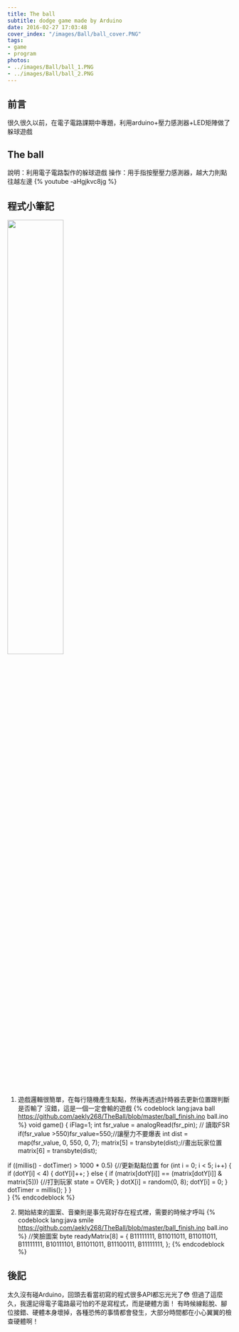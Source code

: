 ```yaml
---
title: The ball
subtitle: dodge game made by Arduino
date: 2016-02-27 17:03:48
cover_index: "/images/Ball/ball_cover.PNG"
tags:
- game
- program
photos:
- ../images/Ball/ball_1.PNG
- ../images/Ball/ball_2.PNG
---
```

## 前言
很久很久以前，在電子電路課期中專題，利用arduino+壓力感測器+LED矩陣做了躲球遊戲

## The ball
說明：利用電子電路製作的躲球遊戲
操作：用手指按壓壓力感測器，越大力則點往越左邊
{% youtube -aHgjkvc8jg %}

## 程式小筆記
<a href="https://github.com/aekly268/TheBall"><img src="https://gh-card.dev/repos/aekly268/TheBall.svg" width="50%"></a>

1. 遊戲邏輯很簡單，在每行隨機產生點點，然後再透過計時器去更新位置跟判斷是否輸了
沒錯，這是一個一定會輸的遊戲
{% codeblock lang:java ball https://github.com/aekly268/TheBall/blob/master/ball_finish.ino ball.ino %}
void game() {
   iFlag=1;
  int fsr_value = analogRead(fsr_pin); // 讀取FSR
  if(fsr_value >550)fsr_value=550;//讓壓力不要爆表
  int dist = map(fsr_value, 0, 550, 0, 7);
  matrix[5] = transbyte(dist);//畫出玩家位置
  matrix[6] = transbyte(dist);

  if ((millis() - dotTimer) > 1000 * 0.5) {//更新點點位置
    for (int i = 0; i < 5; i++) {
      if (dotY[i] < 4) {
        dotY[i]++;
      } else {
        if (matrix[dotY[i]] == (matrix[dotY[i]] & matrix[5])) {//打到玩家
          state = OVER;
        }
        dotX[i] = random(0, 8);
        dotY[i] = 0;
      }
      dotTimer = millis();
    }
  }  
}
{% endcodeblock %}

2. 開始結束的圖案、音樂則是事先寫好存在程式裡，需要的時候才呼叫
{% codeblock lang:java smile https://github.com/aekly268/TheBall/blob/master/ball_finish.ino ball.ino %}
//笑臉圖案
byte readyMatrix[8] = { B11111111,
                        B11011011,
                        B11011011,
                        B11111111,
                        B10111101,
                        B11011011,
                        B11100111,
                        B11111111,
                      };
{% endcodeblock %}


## 後記
太久沒有碰Arduino，回頭去看當初寫的程式很多API都忘光光了😳
但過了這麼久，我還記得電子電路最可怕的不是寫程式，而是硬體方面！
有時候線鬆脫、腳位接錯、硬體本身壞掉，各種恐怖的事情都會發生，大部分時間都在小心翼翼的檢查硬體啊！
